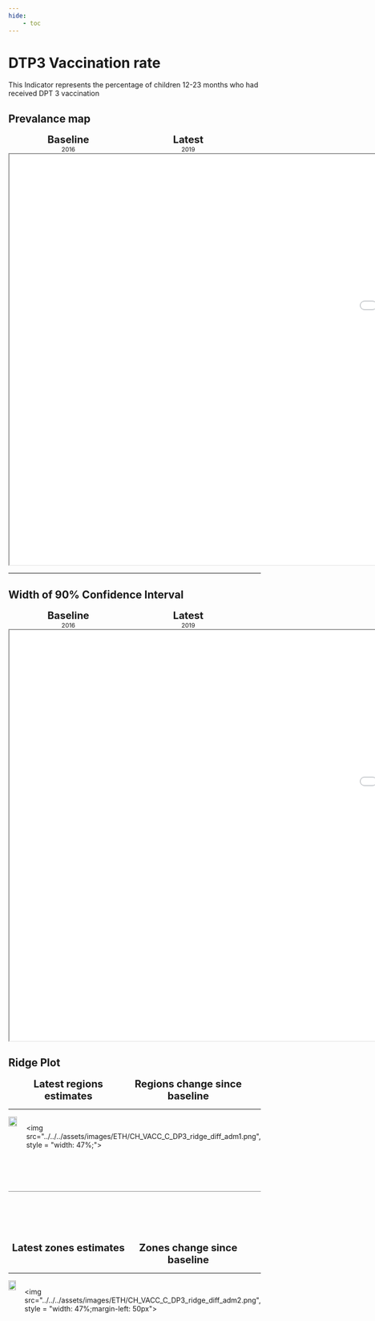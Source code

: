 ```yaml
---
hide:
    - toc
---
```

# DTP3 Vaccination rate

This Indicator represents the percentage of children 12-23 months who had received DPT 3 vaccination

## Prevalance map
<div style="width: 95%; display:grid; grid-template-columns: repeat(2, 1fr); gap: 0px; text-align:center; font-weight:bold;">
  <div style="font-size: 20px">Baseline</div>
  <div style="font-size: 20px">Latest</div>
</div>


<div style="width: 95%; display:grid; grid-template-columns: repeat(2, 1fr); gap: 0px; text-align:center;">
  <div style="font-size: 12px">2016</div>
  <div style="font-size: 12px">2019</div>
</div>

<iframe src="../../../assets/images/ETH/CH_VACC_C_DP3_detail.html" style = "width: 2000px; height: 820px"></iframe>

---

## Width of 90% Confidence Interval

<div style="width: 95%; display:grid; grid-template-columns: repeat(2, 1fr); gap: 0px; text-align:center; font-weight:bold;">
  <div style="font-size: 20px">Baseline</div>
  <div style="font-size: 20px">Latest</div>
</div>


<div style="width: 95%; display:grid; grid-template-columns: repeat(2, 1fr); gap: 0px; text-align:center;">
  <div style="font-size: 12px">2016</div>
  <div style="font-size: 12px">2019</div>
</div>

<iframe src="../../../assets/images/ETH/CH_VACC_C_DP3_detail_ci.html" style = "width: 2000px; height: 820px"></iframe>

## Ridge Plot

<div style="width: 95%; display:grid; grid-template-columns: repeat(2, 1fr); gap: 0px; text-align:center; font-weight:bold;x">
  <div style="font-size: 20px">Latest regions estimates</div>
  <div style="font-size: 20px">Regions change since baseline</div>
</div>

---

<div style="display: flex">
<img src="../../../assets/images/ETH/CH_VACC_C_DP3_ridge_adm1.png", style = "width: 47%;">

<img src="../../../assets/images/ETH/CH_VACC_C_DP3_ridge_diff_adm1.png", style = "width: 47%;">

</div>

<hr style="height: 1px; background-color: #8c8c8cff; border: none; margin: 20px 0; margin-bottom: 100px; margin-top: 70px;">


<div style="width: 95%; display:grid; grid-template-columns: repeat(2, 1fr); gap: 0px; text-align:center; font-weight:bold;x">
  <div style="font-size: 20px">Latest zones estimates</div>
  <div style="font-size: 20px">Zones change since baseline</div>
</div>

---

<div style="display: flex">
<img src="../../../assets/images/ETH/CH_VACC_C_DP3_ridge_adm2.png", style = "width: 47%">

<img src="../../../assets/images/ETH/CH_VACC_C_DP3_ridge_diff_adm2.png", style = "width: 47%;margin-left: 50px">

</div>